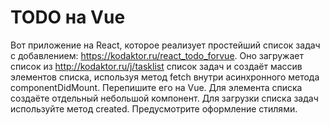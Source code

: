 # TODO на Vue

Вот приложение на React, которое реализует простейший список задач с добавлением: https://kodaktor.ru/react_todo_forvue. Оно загружает список из http://kodaktor.ru/j/tasklist список задач и создаёт массив элементов списка, используя метод fetch внутри асинхронного метода componentDidMount.
Перепишите его на Vue. Для элемента списка создаёте отдельный небольшой компонент. Для загрузки списка задач используйте метод created. Предусмотрите оформление стилями.
